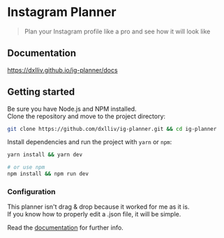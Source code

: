 # Instagram Planner

> Plan your Instagram profile like a pro and see how it will look like

## Documentation

https://dxlliv.github.io/ig-planner/docs

## Getting started

Be sure you have Node.js and NPM installed.  
Clone the repository and move to the project directory:

```bash
git clone https://github.com/dxlliv/ig-planner.git && cd ig-planner
```

Install dependencies and run the project with `yarn` or `npm`:

```bash
yarn install && yarn dev

# or use npm
npm install && npm run dev
```

### Configuration

This planner isn't drag & drop because it worked for me as it is.  
If you know how to properly edit a .json file, it will be simple.

Read the [documentation](https://dxlliv.github.io/ig-planner/docs) for further info.
